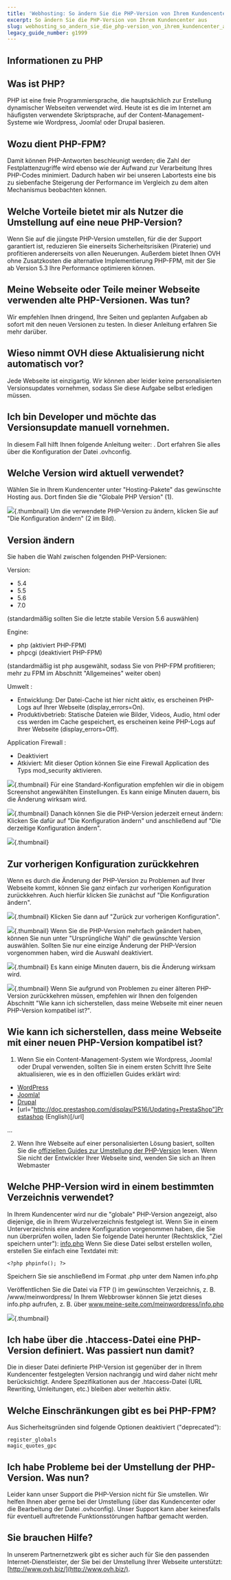 ```yaml
---
title: 'Webhosting: So ändern Sie die PHP-Version von Ihrem Kundencenter aus'
excerpt: So ändern Sie die PHP-Version von Ihrem Kundencenter aus
slug: webhosting_so_andern_sie_die_php-version_von_ihrem_kundencenter_aus
legacy_guide_number: g1999
---
```



## Informationen zu PHP

## Was ist PHP?
PHP ist eine freie Programmiersprache, die hauptsächlich zur Erstellung dynamischer Webseiten verwendet wird.
Heute ist es die im Internet am häufigsten verwendete Skriptsprache, auf der Content-Management-Systeme wie Wordpress, Joomla! oder Drupal basieren.

## Wozu dient PHP-FPM?
Damit können PHP-Antworten beschleunigt werden; die Zahl der Festplattenzugriffe wird ebenso wie der Aufwand zur Verarbeitung Ihres PHP-Codes minimiert. Dadurch haben wir bei unseren Labortests eine bis zu siebenfache Steigerung der Performance im Vergleich zu dem alten Mechanismus beobachten können.

## Welche Vorteile bietet mir als Nutzer die Umstellung auf eine neue PHP-Version?
Wenn Sie auf die jüngste PHP-Version umstellen, für die der Support garantiert ist, reduzieren Sie einerseits Sicherheitsrisiken (Piraterie) und profitieren andererseits von allen Neuerungen.
Außerdem bietet Ihnen OVH ohne Zusatzkosten die alternative Implementierung PHP-FPM, mit der Sie ab Version 5.3 Ihre Performance optimieren können.

## Meine Webseite oder Teile meiner Webseite verwenden alte PHP-Versionen. Was tun?
Wir empfehlen Ihnen dringend, Ihre Seiten und geplanten Aufgaben ab sofort mit den neuen Versionen zu testen. In dieser Anleitung erfahren Sie mehr darüber.

## Wieso nimmt OVH diese Aktualisierung nicht automatisch vor?
Jede Webseite ist einzigartig. Wir können aber leider keine personalisierten Versionsupdates vornehmen, sodass Sie diese Aufgabe selbst erledigen müssen.

## Ich bin Developer und möchte das Versionsupdate manuell vornehmen.
In diesem Fall hilft Ihnen folgende Anleitung weiter: []({legacy}1207). Dort erfahren Sie alles über die Konfiguration der Datei .ovhconfig.


## Welche Version wird aktuell verwendet?
Wählen Sie in Ihrem Kundencenter unter "Hosting-Pakete" das gewünschte Hosting aus. Dort finden Sie die "Globale PHP Version" (1).

![](images/img_3314.jpg){.thumbnail}
Um die verwendete PHP-Version zu ändern, klicken Sie auf "Die Konfiguration ändern" (2 im Bild).


## Version ändern
Sie haben die Wahl zwischen folgenden PHP-Versionen:

Version:

- 5.4
- 5.5
- 5.6
- 7.0

(standardmäßig sollten Sie die letzte stabile Version 5.6 auswählen)

Engine:

- php (aktiviert PHP-FPM)
- phpcgi (deaktiviert PHP-FPM)

(standardmäßig ist php ausgewählt, sodass Sie von PHP-FPM profitieren; mehr zu FPM im Abschnitt "Allgemeines" weiter oben)

Umwelt :

- Entwicklung: Der Datei-Cache ist hier nicht aktiv, es erscheinen PHP-Logs auf Ihrer Webseite (display_errors=On).
- Produktivbetrieb: Statische Dateien wie Bilder, Videos, Audio, html oder css werden im Cache gespeichert, es erscheinen keine PHP-Logs auf Ihrer Webseite (display_errors=Off).

Application Firewall :
- Deaktiviert
- Atkiviert: Mit dieser Option können Sie eine Firewall Application des Typs mod_security aktivieren.



![](images/img_3315.jpg){.thumbnail}
Für eine Standard-Konfiguration empfehlen wir die in obigem Screenshot angewählten Einstellungen.
Es kann einige Minuten dauern, bis die Änderung wirksam wird.

![](images/img_3316.jpg){.thumbnail}
Danach können Sie die PHP-Version jederzeit erneut ändern: Klicken Sie dafür auf "Die Konfiguration ändern" und anschließend auf "Die derzeitige Konfiguration ändern".

![](images/img_3317.jpg){.thumbnail}


## Zur vorherigen Konfiguration zurückkehren
Wenn es durch die Änderung der PHP-Version zu Problemen auf Ihrer Webseite kommt, können Sie ganz einfach zur vorherigen Konfiguration zurückkehren. Auch hierfür klicken Sie zunächst auf "Die Konfiguration ändern".

![](images/img_3318.jpg){.thumbnail}
Klicken Sie dann auf "Zurück zur vorherigen Konfiguration".

![](images/img_3319.jpg){.thumbnail}
Wenn Sie die PHP-Version mehrfach geändert haben, können Sie nun unter "Ursprüngliche Wahl" die gewünschte Version auswählen. Sollten Sie nur eine einzige Änderung der PHP-Version vorgenommen haben, wird die Auswahl deaktiviert.

![](images/img_3320.jpg){.thumbnail}
Es kann einige Minuten dauern, bis die Änderung wirksam wird.

![](images/img_3316.jpg){.thumbnail}
Wenn Sie aufgrund von Problemen zu einer älteren PHP-Version zurückkehren müssen, empfehlen wir Ihnen den folgenden Abschnitt "Wie kann ich sicherstellen, dass meine Webseite mit einer neuen PHP-Version kompatibel ist?".


## Wie kann ich sicherstellen, dass meine Webseite mit einer neuen PHP-Version kompatibel ist?
1. Wenn Sie ein Content-Management-System wie Wordpress, Joomla! oder Drupal verwenden, sollten Sie in einem ersten Schritt Ihre Seite aktualisieren, wie es in den offiziellen Guides erklärt wird:

- [WordPress](http://blog.wpde.org/category/release)
- [Joomla!](https://docs.joomla.org/Portal:Upgrading_Versions/de)
- [Drupal](http://www.drupalcenter.de/handbuch/update)
- [url="http://doc.prestashop.com/display/PS16/Updating+PrestaShop"]Prestashop (English)[/url]

...

2. Wenn Ihre Webseite auf einer personalisierten Lösung basiert, sollten Sie die [offiziellen Guides zur Umstellung der PHP-Version](http://php.net/manual/de/appendices.php) lesen.
Wenn Sie nicht der Entwickler Ihrer Webseite sind, wenden Sie sich an Ihren Webmaster

## Welche PHP-Version wird in einem bestimmten Verzeichnis verwendet?
In Ihrem Kundencenter wird nur die "globale" PHP-Version angezeigt, also diejenige, die in Ihrem Wurzelverzeichnis festgelegt ist. Wenn Sie in einem Unterverzeichnis eine andere Konfiguration vorgenommen haben, die Sie nun überprüfen wollen, laden Sie folgende Datei herunter (Rechtsklick, "Ziel speichern unter"): [info.php](https://www.ovh.com/fr/documents/info.php)
Wenn Sie diese Datei selbst erstellen wollen, erstellen Sie einfach eine Textdatei mit:

```
<?php phpinfo(); ?>
```

Speichern Sie sie anschließend im Format .php unter dem Namen info.php

Veröffentlichen Sie die Datei via FTP ([]({legacy}1380)) im gewünschten Verzeichnis, z. B. /www/meinwordpress/
In Ihrem Webbrowser können Sie jetzt dieses info.php aufrufen, z. B. über www.meine-seite.com/meinwordpress/info.php

![](images/img_3321.jpg){.thumbnail}


## Ich habe über die .htaccess-Datei eine PHP-Version definiert. Was passiert nun damit?
Die in dieser Datei definierte PHP-Version ist gegenüber der in Ihrem Kundencenter festgelegten Version nachrangig und wird daher nicht mehr berücksichtigt. Andere Spezifikationen aus der .htaccess-Datei (URL Rewriting, Umleitungen, etc.) bleiben aber weiterhin aktiv.


## Welche Einschränkungen gibt es bei PHP-FPM?
Aus Sicherheitsgründen sind folgende Optionen deaktiviert ("deprecated"):

```
register_globals
magic_quotes_gpc
```




## Ich habe Probleme bei der Umstellung der PHP-Version. Was nun?
Leider kann unser Support die PHP-Version nicht für Sie umstellen. Wir helfen Ihnen aber gerne bei der Umstellung (über das Kundencenter oder die Bearbeitung der Datei .ovhconfig). Unser Support kann aber keinesfalls für eventuell auftretende Funktionsstörungen haftbar gemacht werden.

## Sie brauchen Hilfe?
In unserem Partnernetzwerk gibt es sicher auch für Sie den passenden Internet-Dienstleister, der Sie bei der Umstellung Ihrer Webseite unterstützt: [http://www.ovh.biz/](http://www.ovh.biz/).

